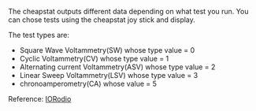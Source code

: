 The cheapstat outputs different data depending on what test you run. You can chose tests using the cheapstat joy stick and display. 

The test types are:

* Square Wave Voltammetry(SW) whose type value = 0
* Cyclic Voltammetry(CV) whose type value = 1
* Alternating current Voltammetry(ASV) whose type value = 2
* Linear Sweep Voltammetry(LSV) whose type value = 3
* chronoamperometry(CA) whose value = 5

Reference: [IORodio](http://public.iorodeo.com/docs/cheapstat/cheapstat.html)
